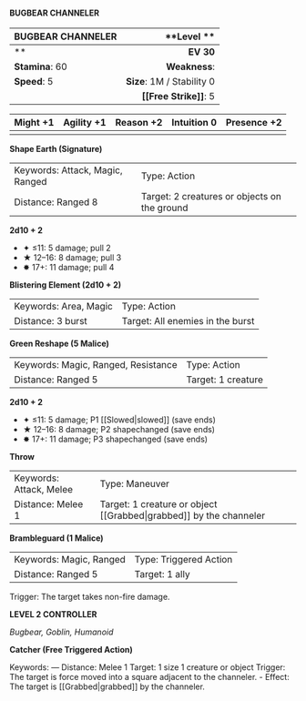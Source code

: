 #### BUGBEAR CHANNELER

| BUGBEAR CHANNELER |            \*\*Level  \*\* |
| :---------------- | -------------------------: |
| \*\*              |                  **EV 30** |
| **Stamina**: 60   |              **Weakness**: |
| **Speed**: 5      | **Size**: 1M / Stability 0 |
|                   |     **[[Free Strike]]**: 5 |

| **Might** +1 | **Agility** +1 | **Reason** +2 | **Intuition** 0 | **Presence** +2 |
| ------------ | -------------- | ------------- | --------------- | --------------- |
|              |                |               |                 |                 |

**Shape Earth (Signature)**

|                                 |                                              |
| :------------------------------ | :------------------------------------------- |
| Keywords: Attack, Magic, Ranged | Type: Action                                 |
| Distance: Ranged 8              | Target: 2 creatures or objects on the ground |

**2d10 + 2**

- ✦ ≤11: 5 damage; pull 2
- ★ 12–16: 8 damage; pull 3
- ✸ 17+: 11 damage; pull 4

**Blistering Element (2d10 + 2)**

|                       |                                  |
| :-------------------- | :------------------------------- |
| Keywords: Area, Magic | Type: Action                     |
| Distance: 3 burst     | Target: All enemies in the burst |

**Green Reshape (5 Malice)**

|                                     |                    |
| :---------------------------------- | :----------------- |
| Keywords: Magic, Ranged, Resistance | Type: Action       |
| Distance: Ranged 5                  | Target: 1 creature |

**2d10 + 2**

- ✦ ≤11: 5 damage; P1 [[Slowed|slowed]] (save ends)
- ★ 12–16: 8 damage; P2 shapechanged (save ends)
- ✸ 17+: 11 damage; P3 shapechanged (save ends)

**Throw**

|                         |                                                                    |
| :---------------------- | :----------------------------------------------------------------- |
| Keywords: Attack, Melee | Type: Maneuver                                                     |
| Distance: Melee 1       | Target: 1 creature or object [[Grabbed\|grabbed]] by the channeler |

**Brambleguard (1 Malice)**

|                         |                        |
| :---------------------- | :--------------------- |
| Keywords: Magic, Ranged | Type: Triggered Action |
| Distance: Ranged 5      | Target: 1 ally         |

Trigger: The target takes non-fire damage.

**LEVEL 2 CONTROLLER**

*Bugbear, Goblin, Humanoid*

**Catcher (Free Triggered Action)**

Keywords: — Distance: Melee 1 Target: 1 size 1 creature or object Trigger: The target is force moved into a square adjacent to the channeler. - Effect: The target is [[Grabbed|grabbed]] by the channeler.
